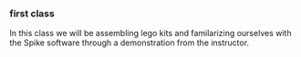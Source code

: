 <h3>first class</h3>
<p>In this class we will be assembling lego kits and familarizing ourselves with the Spike software through a demonstration from the instructor.</p>
